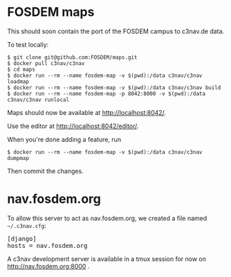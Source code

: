 FOSDEM maps
===========

This should soon contain the port of the FOSDEM campus to c3nav.de data. 

To test locally:

    $ git clone git@github.com:FOSDEM/maps.git
    $ docker pull c3nav/c3nav
    $ cd maps
    $ docker run --rm --name fosdem-map -v $(pwd):/data c3nav/c3nav loadmap
    $ docker run --rm --name fosdem-map -v $(pwd):/data c3nav/c3nav build
    $ docker run --rm --name fosdem-map -p 8042:8000 -v $(pwd):/data c3nav/c3nav runlocal

Maps should now be available at <http://localhost:8042/>.

Use the editor at <http://localhost:8042/editor/>.

When you're done adding a feature, run

    $ docker run --rm --name fosdem-map -v $(pwd):/data c3nav/c3nav dumpmap

Then commit the changes.

# nav.fosdem.org
To allow this server to act as nav.fosdem.org, we created a file named `~/.c3nav.cfg`:
<pre>
[django]
hosts = nav.fosdem.org
</pre>

A c3nav development server is available in a tmux session for now on http://nav.fosdem.org:8000 .

